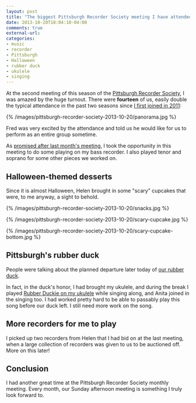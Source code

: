 ```yaml
---
layout: post
title: "The biggest Pittsburgh Recorder Society meeting I have attended in two years!!"
date: 2013-10-20T18:04:10-04:00
comments: true
external-url: 
categories: 
- music
- recorder
- Pittsburgh
- Halloween
- rubber duck
- ukulele
- singing
---
```

At the second meeting of this season of the [Pittsburgh Recorder Society](http://www.facebook.com/PittsburghRecorderSociety), I was amazed by the huge turnout. There were **fourteen** of us, easily double the typical attendance in the past two seasons since [I first joined in 2011](/blog/2013/02/23/celebrating-two-years-of-playing-recorder/):

{% /images/pittsburgh-recorder-society-2013-10-20/panorama.jpg %}

Fred was very excited by the attendance and told us he would like for us to perform as an entire group sometime.

As [promised after last month's meeting](/blog/2013/09/15/new-goals-for-a-new-season-of-the-pittsburgh-recorder-society/), I took the opportunity in this meeting to do some playing on my bass recorder. I also played tenor and soprano for some other pieces we worked on.

## Halloween-themed desserts

Since it is almost Halloween, Helen brought in some "scary" cupcakes that were, to me anyway, a sight to behold.

{% /images/pittsburgh-recorder-society-2013-10-20/snacks.jpg %}

{% /images/pittsburgh-recorder-society-2013-10-20/scary-cupcake.jpg %}

{% /images/pittsburgh-recorder-society-2013-10-20/scary-cupcake-bottom.jpg %}

## Pittsburgh's rubber duck

People were talking about the planned departure later today of [our rubber duck](http://www.facebook.com/RubberDuckPittsburghPa).

In fact, in the duck's honor, I had brought my ukulele, and during the break I played [Rubber Duckie on my ukulele](/blog/2013/10/02/rubber-duckie-and-steel-city-ukuleles-rehearsal/) while singing along, and Anita joined in the singing too. I had worked pretty hard to be able to passably play this song before our duck left. I still need more work on the song.

## More recorders for me to play

I picked up two recorders from Helen that I had bid on at the last meeting, when a large collection of recorders was given to us to be auctioned off. More on this later!

## Conclusion

I had another great time at the Pittsburgh Recorder Society monthly meeting. Every month, our Sunday afternoon meeting is something I truly look forward to.

